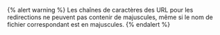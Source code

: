 {% alert warning %}
Les chaînes de caractères des URL pour les redirections ne peuvent pas contenir de majuscules, même si le nom de fichier correspondant est en majuscules.
{% endalert %}